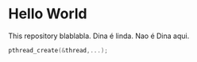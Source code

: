 # Hello World

This repository blablabla.
Dina é linda. Nao é Dina aqui.
```c
pthread_create(&thread,...);
```
